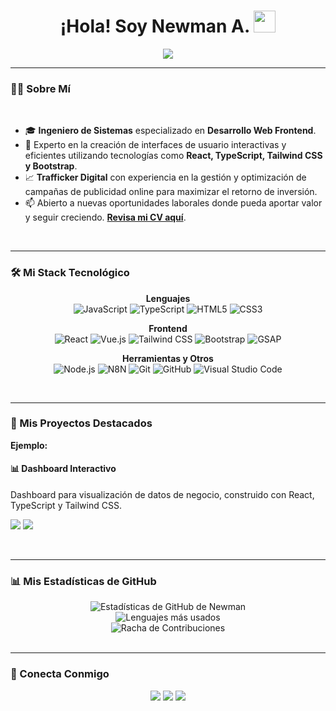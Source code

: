 <div align="center">
  <h1>
    <b>¡Hola! Soy Newman A.</b>
    <img src="https://media.giphy.com/media/hvRJCLFzcasrR4ia7z/giphy.gif" width="35" />
  </h1>
  <a href="https://github.com/DenverCoder1/readme-typing-svg">
    <img src="https://readme-typing-svg.herokuapp.com?font=Time+New+Roman&color=cyan&size=25&center=true&vCenter=true&width=600&height=100&lines=Ingeniero+de+Sistemas;Desarrollador+Web+Frontend;Trafficker+Digital+&hearts;" />
  </a>
</div>

---

### 👨‍💻 Sobre Mí

<br>

- 🎓 **Ingeniero de Sistemas** especializado en **Desarrollo Web Frontend**.
- 🚀 Experto en la creación de interfaces de usuario interactivas y eficientes utilizando tecnologías como **React, TypeScript, Tailwind CSS y Bootstrap**.
- 📈 **Trafficker Digital** con experiencia en la gestión y optimización de campañas de publicidad online para maximizar el retorno de inversión.
- 📫 Abierto a nuevas oportunidades laborales donde pueda aportar valor y seguir creciendo. [**Revisa mi CV aquí**](TU_LINK_AL_CV).

<br>

---

### 🛠️ Mi Stack Tecnológico

<p align="center">
  <strong>Lenguajes</strong><br>
  <img src="https://img.shields.io/badge/JavaScript-F7DF1E?style=for-the-badge&logo=javascript&logoColor=black" alt="JavaScript" />
  <img src="https://img.shields.io/badge/TypeScript-3178C6?style=for-the-badge&logo=typescript&logoColor=white" alt="TypeScript" />
  <img src="https://img.shields.io/badge/HTML5-E34F26?style=for-the-badge&logo=html5&logoColor=white" alt="HTML5" />
  <img src="https://img.shields.io/badge/CSS3-1572B6?style=for-the-badge&logo=css3&logoColor=white" alt="CSS3" />
</p>

<p align="center">
  <strong>Frontend</strong><br>
  <img src="https://img.shields.io/badge/React-20232A?style=for-the-badge&logo=react&logoColor=61DAFB" alt="React" />
  <img src="https://img.shields.io/badge/Vue.js-35495E?style=for-the-badge&logo=vue.js&logoColor=4FC08D" alt="Vue.js" />
  <img src="https://img.shields.io/badge/Tailwind_CSS-38B2AC?style=for-the-badge&logo=tailwind-css&logoColor=white" alt="Tailwind CSS" />
  <img src="https://img.shields.io/badge/Bootstrap-563D7C?style=for-the-badge&logo=bootstrap&logoColor=white" alt="Bootstrap" />
  <img src="https://img.shields.io/badge/GSAP-88CE02?style=for-the-badge&logo=greensock&logoColor=white" alt="GSAP" />
</p>

<p align="center">
  <strong>Herramientas y Otros</strong><br>
  <img src="https://img.shields.io/badge/Node.js-339933?style=for-the-badge&logo=nodedotjs&logoColor=white" alt="Node.js" />
  <img src="https://img.shields.io/badge/N8N-1A8262?style=for-the-badge&logo=n8n&logoColor=white" alt="N8N" />
  <img src="https://img.shields.io/badge/Git-F05032?style=for-the-badge&logo=git&logoColor=white" alt="Git" />
  <img src="https://img.shields.io/badge/GitHub-100000?style=for-the-badge&logo=github&logoColor=white" alt="GitHub" />
  <img src="https://img.shields.io/badge/VS_Code-0078D4?style=for-the-badge&logo=visual%20studio%20code&logoColor=white" alt="Visual Studio Code" />
</p>

<br>

---

### 🚀 Mis Proyectos Destacados

**Ejemplo:**

#### 📊 Dashboard Interactivo
Dashboard para visualización de datos de negocio, construido con React, TypeScript y Tailwind CSS.

<p>
  <a href="#" target="_blank"><img src="https://img.shields.io/badge/Código-100000?style=for-the-badge&logo=github&logoColor=white" /></a>
  <a href="#" target="_blank"><img src="https://img.shields.io/badge/Demo-0078D4?style=for-the-badge&logo=vercel&logoColor=white" /></a>
</p>

<br>

---

### 📊 Mis Estadísticas de GitHub

<div align="center">
  <img src="https://github-readme-stats.vercel.app/api?username=Newman-a&show_icons=true&theme=radical&hide_border=true&include_all_commits=true" alt="Estadísticas de GitHub de Newman" />
  <br>
  <img src="https://github-readme-stats.vercel.app/api/top-langs/?username=Newman-a&layout=compact&theme=radical&hide_border=true" alt="Lenguajes más usados" />
  <br>
  <img src="https://streak-stats.demolab.com?user=Newman-a&theme=radical&hide_border=true&locale=es" alt="Racha de Contribuciones" />
</div>

<br>

---

### 🤝 Conecta Conmigo

<p align="center">
  <a href="https://www.linkedin.com/in/newman-acosta/"><img src="https://img.shields.io/badge/-LinkedIn-0077B5?style=for-the-badge&logo=Linkedin&logoColor=white"/></a>
  <a href="mailto:acostanewman582@gmail.com"><img src="https://img.shields.io/badge/-Gmail-D14836?style=for-the-badge&logo=Gmail&logoColor=white"/></a>
  <a href="https://www.instagram.com/newman_ga/"><img src="https://img.shields.io/badge/-Instagram-E4405F?style=for-the-badge&logo=Instagram&logoColor=white"/></a>
</p>
